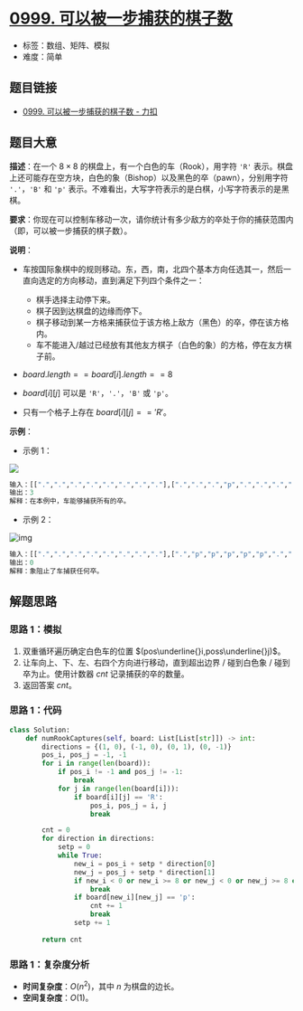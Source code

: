 # [0999. 可以被一步捕获的棋子数](https://leetcode.cn/problems/available-captures-for-rook/)

- 标签：数组、矩阵、模拟
- 难度：简单

## 题目链接

- [0999. 可以被一步捕获的棋子数 - 力扣](https://leetcode.cn/problems/available-captures-for-rook/)

## 题目大意

**描述**：在一个 $8 \times 8$ 的棋盘上，有一个白色的车（Rook），用字符 `'R'` 表示。棋盘上还可能存在空方块，白色的象（Bishop）以及黑色的卒（pawn），分别用字符 `'.'`，`'B'` 和 `'p'` 表示。不难看出，大写字符表示的是白棋，小写字符表示的是黑棋。

**要求**：你现在可以控制车移动一次，请你统计有多少敌方的卒处于你的捕获范围内（即，可以被一步捕获的棋子数）。

**说明**：

- 车按国际象棋中的规则移动。东，西，南，北四个基本方向任选其一，然后一直向选定的方向移动，直到满足下列四个条件之一：
  - 棋手选择主动停下来。
  - 棋子因到达棋盘的边缘而停下。
  - 棋子移动到某一方格来捕获位于该方格上敌方（黑色）的卒，停在该方格内。
  - 车不能进入/越过已经放有其他友方棋子（白色的象）的方格，停在友方棋子前。

- $board.length == board[i].length == 8$
- $board[i][j]$ 可以是 `'R'`，`'.'`，`'B'` 或 `'p'`。
- 只有一个格子上存在 $board[i][j] == 'R'$。

**示例**：

- 示例 1：

![](https://assets.leetcode-cn.com/aliyun-lc-upload/uploads/2019/02/23/1253_example_1_improved.PNG)

```python
输入：[[".",".",".",".",".",".",".","."],[".",".",".","p",".",".",".","."],[".",".",".","R",".",".",".","p"],[".",".",".",".",".",".",".","."],[".",".",".",".",".",".",".","."],[".",".",".","p",".",".",".","."],[".",".",".",".",".",".",".","."],[".",".",".",".",".",".",".","."]]
输出：3
解释：在本例中，车能够捕获所有的卒。
```

- 示例 2：

![img](https://assets.leetcode-cn.com/aliyun-lc-upload/uploads/2019/02/23/1253_example_2_improved.PNG) 

```python
输入：[[".",".",".",".",".",".",".","."],[".","p","p","p","p","p",".","."],[".","p","p","B","p","p",".","."],[".","p","B","R","B","p",".","."],[".","p","p","B","p","p",".","."],[".","p","p","p","p","p",".","."],[".",".",".",".",".",".",".","."],[".",".",".",".",".",".",".","."]]
输出：0
解释：象阻止了车捕获任何卒。
```

## 解题思路

### 思路 1：模拟

1. 双重循环遍历确定白色车的位置 $(pos\underline{}i,poss\underline{}j)$。
2. 让车向上、下、左、右四个方向进行移动，直到超出边界 / 碰到白色象 / 碰到卒为止。使用计数器 $cnt$ 记录捕获的卒的数量。
3. 返回答案 $cnt$。

### 思路 1：代码

```Python
class Solution:
    def numRookCaptures(self, board: List[List[str]]) -> int:
        directions = {(1, 0), (-1, 0), (0, 1), (0, -1)}
        pos_i, pos_j = -1, -1
        for i in range(len(board)):
            if pos_i != -1 and pos_j != -1:
                break
            for j in range(len(board[i])):
                if board[i][j] == 'R':
                    pos_i, pos_j = i, j
                    break

        cnt = 0
        for direction in directions:
            setp = 0
            while True:
                new_i = pos_i + setp * direction[0]
                new_j = pos_j + setp * direction[1]
                if new_i < 0 or new_i >= 8 or new_j < 0 or new_j >= 8 or board[new_i][new_j] == 'B':
                    break
                if board[new_i][new_j] == 'p':
                    cnt += 1
                    break
                setp += 1
        
        return cnt
```

### 思路 1：复杂度分析

- **时间复杂度**：$O(n^2)$，其中 $n$ 为棋盘的边长。
- **空间复杂度**：$O(1)$。

